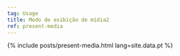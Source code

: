 ```yaml
---
tag: Usage
title: Modo de exibição de mídia2
ref: present-media
---
```


{% include posts/present-media.html lang=site.data.pt %}
